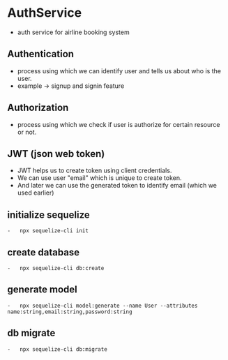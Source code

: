 # AuthService
-   auth service for airline booking system

## Authentication
-   process using which we can identify user and tells us about who is the user.
-   example -> signup and signin feature

## Authorization
-   process using which we check if user is authorize for certain resource or not.

##  JWT (json web token)
-   JWT helps us to create token using client credentials.
-   We can use user "email" which is unique to create token.
-   And later we can use the generated token to identify email (which we used earlier)

## initialize sequelize
    -   npx sequelize-cli init
## create database
    -   npx sequelize-cli db:create

## generate model
    -   npx sequelize-cli model:generate --name User --attributes name:string,email:string,password:string
## db migrate
    -   npx sequelize-cli db:migrate     
